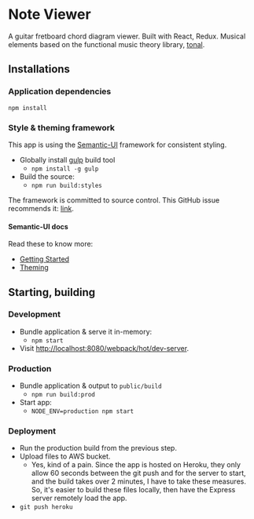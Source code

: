 # Note Viewer

A guitar fretboard chord diagram viewer. Built with React, Redux. Musical
elements based on the functional music theory library,
[tonal](https://github.com/danigb/tonal).

## Installations

### Application dependencies

`npm install`

### Style & theming framework

This app is using the [Semantic-UI](http://semantic-ui.com/) framework for
consistent styling.

* Globally install [gulp](https://github.com/gulpjs/gulp) build tool
  * `npm install -g gulp`
* Build the source:
  * `npm run build:styles`

The framework is committed to source control. This GitHub issue recommends it:
[link](https://github.com/Semantic-Org/Semantic-UI/issues/3620).

#### Semantic-UI docs

Read these to know more:

* [Getting Started](http://semantic-ui.com/introduction/getting-started.html)
* [Theming](http://semantic-ui.com/usage/theming.html)

## Starting, building

### Development

* Bundle application & serve it in-memory:
  * `npm start`
* Visit [http://localhost:8080/webpack/hot/dev-server](http://localhost:8080/webpack/hot/dev-server).

### Production

* Bundle application & output to `public/build`
  * `npm run build:prod`
* Start app:
  * `NODE_ENV=production npm start`

### Deployment

* Run the production build from the previous step.
* Upload files to AWS bucket.
  * Yes, kind of a pain. Since the app is hosted on Heroku, they only allow
    60 seconds between the git push and for the server to start, and the build
    takes over 2 minutes, I have to take these measures. So, it's easier to build
    these files locally, then have the Express server remotely load the app.
* `git push heroku`
